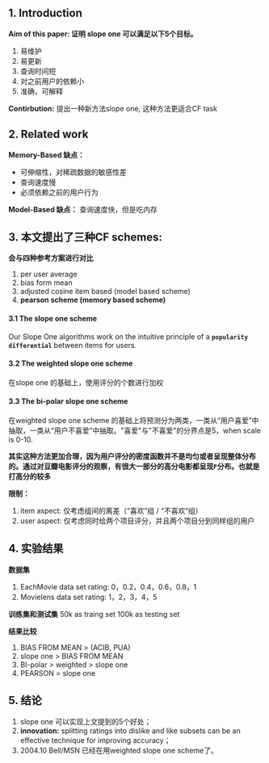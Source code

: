 ## 1. Introduction
**Aim of this paper: 证明 slope one 可以满足以下5个目标。**
1. 易维护
2. 易更新
3. 查询时间短
4. 对之前用户的依赖小
5. 准确，可解释

**Contirbution:**
提出一种新方法slope one, 这种方法更适合CF task

## 2. Related work
**Memory-Based 缺点：**
- 可伸缩性，对稀疏数据的敏感性差
- 查询速度慢
- 必须依赖之前的用户行为

**Model-Based 缺点：**
查询速度快，但是吃内存

## 3. 本文提出了三种CF schemes:
**会与四种参考方案进行对比**
1. per user average
2. bias form mean
3. adjusted cosine item based (model based scheme)
4. **pearson scheme (memory based scheme)**

#### 3.1 The slope one scheme
Our Slope One algorithms work on the intuitive principle of a **`popularity differential`** between items for users. 

#### 3.2 The weighted slope one scheme
在slope one 的基础上，使用评分的个数进行加权

#### 3.3 The bi-polar slope one scheme
在weighted slope one scheme 的基础上将预测分为两类，一类从“用户喜爱”中抽取，一类从“用户不喜爱”中抽取。"喜爱"与"不喜爱"的分界点是5，when scale is 0-10.

**其实这种方法更加合理，因为用户评分的密度函数并不是均匀或者呈现整体分布的。通过对豆瓣电影评分的观察，有很大一部分的高分电影都呈现`F`分布。也就是打高分的较多**

**限制：**
1. item aspect: 仅考虑组间的离差（“喜欢”组 / “不喜欢”组）
2. user aspect: 仅考虑同时给两个项目评分，并且两个项目分到同样组的用户

## 4. 实验结果

**数据集**
1. EachMovie data set
rating: 0，0.2，0.4，0.6，0.8，1
2. Movielens data set
rating: 1，2，3，4，5

**训练集和测试集**
50k as traing set
100k as testing set

**结果比较**
1. BIAS FROM MEAN > (ACIB, PUA)
2. slope one > BIAS FROM MEAN
3. BI-polar > weighted > slope one
4. PEARSON = slope one

## 5. 结论
1. slope one 可以实现上文提到的5个好处；
2. **innovation:** splitting ratings into dislike and like subsets can be an effective technique for improving accuracy；
3. 2004.10 Bell/MSN 已经在用weighted slope one scheme了。